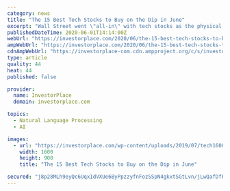 ```yaml
---
category: news
title: "The 15 Best Tech Stocks to Buy on the Dip in June"
excerpt: "Wall Street went \"all-in\" with tech stocks as the physical economy shutdown, but with the economy recovering, they're starting to see a dip."
publishedDateTime: 2020-06-01T14:14:00Z
webUrl: "https://investorplace.com/2020/06/the-15-best-tech-stocks-to-buy-on-the-dip-in-june/"
ampWebUrl: "https://investorplace.com/2020/06/the-15-best-tech-stocks-to-buy-on-the-dip-in-june/amp/"
cdnAmpWebUrl: "https://investorplace-com.cdn.ampproject.org/c/s/investorplace.com/2020/06/the-15-best-tech-stocks-to-buy-on-the-dip-in-june/amp/"
type: article
quality: 44
heat: 44
published: false

provider:
  name: InvestorPlace
  domain: investorplace.com

topics:
  - Natural Language Processing
  - AI

images:
  - url: "https://investorplace.com/wp-content/uploads/2019/07/tech1600d.jpg"
    width: 1600
    height: 900
    title: "The 15 Best Tech Stocks to Buy on the Dip in June"

secured: "j8p28MLh9eyQc6UqxIdVXUe6ByPpzzyfnFozSSpN4gkxtSGtLvn/jLwQafDfP1uM+yuLlbN6qXMbsbL5JQCpnOmJyRy5WFgx7at6F8AwaVfnJzgscjNyrTXaKewChTd1QAXqurm/O1c5MSquP8aMwvzUnZdAFZLfL9NWPIG7s2biYAYGINF0cJIO571pyWbhaLgHnvKLD98+mq6QKZJXO9n+QdkwwRtA0N/Vb2wzPXpnTd/Tuo6OrU18ys/kCesXAy2vTYDzteTgyRIkBrnseAX/8WbONt130E9/15ZGEC/ooV5CPonuLD+1POS8/6F7aGhGVYLdIWBuU1srEv589dIcDBwEmvcUwnEhXDRooJhnZ0zogyMZQlCpVlzyDN90n7j8aur/XwiCHKfQ7aOCVg/FmeLqAEYahfragA0lQF0QgJwx9eREua3Kd2s4F1ZXF+odhm87Xj7yDpH8gWf3Hu5xtLGwOzNucUNcpUK1tVY=;8k5XGA+QFcv6xZDXbzuouw=="
---
```


